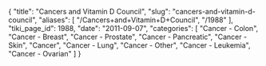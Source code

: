 {
  "title": "Cancers and Vitamin D Council",
  "slug": "cancers-and-vitamin-d-council",
  "aliases": [
    "/Cancers+and+Vitamin+D+Council",
    "/1988"
  ],
  "tiki_page_id": 1988,
  "date": "2011-09-07",
  "categories": [
    "Cancer - Colon",
    "Cancer - Breast",
    "Cancer - Prostate",
    "Cancer - Pancreatic",
    "Cancer - Skin",
    "Cancer",
    "Cancer - Lung",
    "Cancer - Other",
    "Cancer - Leukemia",
    "Cancer - Ovarian"
  ]
}

